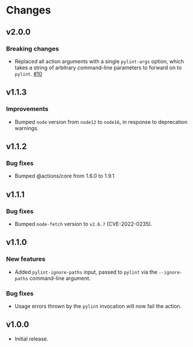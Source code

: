 Changes
=======

v2.0.0
------

### Breaking changes

- Replaced all action arguments with a single `pylint-args` option,
  which takes a string of arbitrary command-line parameters to forward
  on to `pylint`.
  [#10](https://github.com/TheFoundryVisionmongers/fn-pylint-action/pull/10)

v1.1.3
------

### Improvements

- Bumped `node` version from `node12` to `node16`, in response to
  deprecation warnings.

v1.1.2
------

### Bug fixes

- Bumped @actions/core from 1.6.0 to 1.9.1

v1.1.1
------

### Bug fixes

- Bumped `node-fetch` version to `v2.6.7` (CVE-2022-0235).

v1.1.0
------

### New features

- Added `pylint-ignore-paths` input, passed to `pylint` via the
  `--ignore-paths` command-line argument.

### Bug fixes

- Usage errors thrown by the `pylint` invocation will now fail the
  action.

v1.0.0
------

- Initial release.
